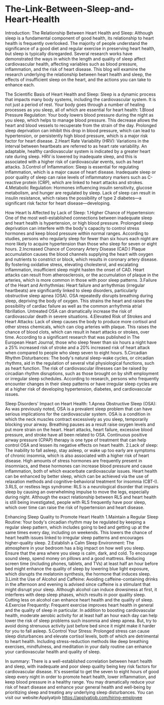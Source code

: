 # The-Link-Between-Sleep-and-Heart-Health
Introduction:
The Relationship Between Heart Health and Sleep:
Although sleep is a fundamental component of good health, its relationship to heart health is frequently overlooked. The majority of people understand the significance of a good diet and regular exercise in preserving heart health, but sleep is typically disregarded. Several research works have demonstrated the ways in which the length and quality of sleep affect cardiovascular health, affecting variables such as blood pressure, inflammation, and the risk of heart disease. This blog will examine the research underlying the relationship between heart health and sleep, the effects of insufficient sleep on the heart, and the actions you can take to enhance each.

The Scientific Basis of Heart Health and Sleep:
Sleep is a dynamic process that impacts many body systems, including the cardiovascular system. It is not just a period of rest. Your body goes through a number of healing processes as you sleep, all of which are essential for heart health:
1.Blood Pressure Regulation: Your body lowers blood pressure during the night as you sleep, which helps to manage blood pressure. This decrease allows the heart and blood vessels to recuperate from the strain of the day. Prolonged sleep deprivation can inhibit this drop in blood pressure, which can lead to hypertension, or persistently high blood pressure, which is a major risk factor for heart disease.
2.Heart Rate Variability (HRV): Variations in the interval between heartbeats are referred to as heart rate variability. An adaptable, healthy cardiovascular system is indicated by a greater heart rate during sleep. HRV is lowered by inadequate sleep, and this is associated with a higher risk of cardiovascular events, such as heart attacks.
3.Control of Inflammation: Sleep is essential for regulating inflammation, which is a major cause of heart disease. Inadequate sleep or poor quality of sleep can raise levels of inflammatory markers such as C-reactive protein (CRP), which are linked to heart attacks and strokes.
4.Metabolic Regulation: Hormones influencing insulin sensitivity, glucose metabolism, and hunger are regulated by sleep. Lack of sleep can result in insulin resistance, which raises the possibility of type 2 diabetes—a significant risk factor for heart disease—developing.


How Heart Is Affected by Lack of Sleep:
1.Higher Chance of Hypertension:
One of the most well-established connections between inadequate sleep and heart health is hypertension, or high blood pressure. Prolonged sleep deprivation can interfere with the body's capacity to control stress hormones and keep blood pressure within normal ranges. According to studies, persons who regularly sleep for fewer than six hours each night are more likely to acquire hypertension than those who sleep for seven or eight hours.
2.Increased Chance of Coronary Artery Disease (CAD:)
Plaque accumulation causes the blood channels supplying the heart with oxygen and nutrients to constrict or block, which results in coronary artery disease. By fostering oxidative stress, elevating cholesterol, and escalating inflammation, insufficient sleep might hasten the onset of CAD. Heart attacks can result from atherosclerosis, or the accumulation of plaque in the arteries, which is more common in those with poor sleep patterns.
3.Failure of the Heart and Arrhythmias:
Heart failure and arrhythmias (irregular heartbeats) are significantly linked to sleep disorders, particularly obstructive sleep apnea (OSA). OSA repeatedly disrupts breathing during sleep, depriving the body of oxygen. This strains the heart and raises the possibility of cardiac failure as well as the common arrhythmia atrial fibrillation. Untreated OSA can dramatically increase the risk of cardiovascular death in severe situations.
4.Elevated Risk of Strokes and Heart Attacks:
Lack of sleep causes the body to produce more cortisol and other stress chemicals, which can clog arteries with plaque. This raises the chance of blood clots, which can result in heart attacks or strokes, over time. According to a significant research that was published in The European Heart Journal, those who sleep fewer than six hours a night have a 25% increased risk of stroke and a 20% increased risk of heart attack when compared to people who sleep seven to eight hours.
5.Circadian Rhythm Disturbances:
The body's natural sleep-wake cycles, or circadian rhythms, aid in the regulation of several vital physiological functions, such as heart function. The risk of cardiovascular illnesses can be raised by circadian rhythm disruptions, such as those brought on by shift employment or irregular sleep schedules. According to research, persons who frequently encounter changes in their sleep patterns or have irregular sleep cycles are at a higher risk of developing hypertension, diabetes, and cardiovascular issues.

Sleep Disorders' Impact on Heart Health:
1.Apnea Obstructive Sleep (OSA):
As was previously noted, OSA is a prevalent sleep problem that can have serious implications for the cardiovascular system. OSA is a condition in which the neck muscles contract excessively as you sleep, temporarily blocking your airway. Breathing pauses as a result raise oxygen levels and put more strain on the heart. Heart attacks, heart failure, excessive blood pressure, and stroke have all been related to OSA. Continuous positive airway pressure (CPAP) therapy is one type of treatment that can help control OSA and lessen its negative effects on heart health.
2.Lack of sleep:
The inability to fall asleep, stay asleep, or wake up too early are symptoms of chronic insomnia, which is also associated with a higher risk of heart disease. High amounts of stress hormones are frequently present in insomniacs, and these hormones can increase blood pressure and cause inflammation, both of which exacerbate cardiovascular issues. Heart health can be enhanced by better sleep, which can be achieved via the use of relaxation methods and cognitive-behavioral treatment for insomnia (CBT-I).
3.RLS, or restless legs syndrome:
RLS is a neurological disorder that impairs sleep by causing an overwhelming impulse to move the legs, especially during night. Although the exact relationship between RLS and heart health is still being investigated, people with RLS frequently have poor sleep, which over time can raise the risk of hypertension and heart disease.

Enhancing Sleep Quality to Promote Heart Health
1.Maintain a Regular Sleep Routine:
Your body's circadian rhythm may be regulated by keeping a regular sleep pattern, which includes going to bed and getting up at the same times every day, including on weekends. This lowers the chance of heart health issues linked to irregular sleep patterns and encourages higher-quality sleep.
2.Establish a Calm Sleep Environment:
The atmosphere in your bedroom has a big impact on how well you sleep. Ensure that the area where you sleep is calm, dark, and cold. To encourage sound sleep, spend money on pillows and a good mattress. Reducing screen time (including phones, tablets, and TVs) at least half an hour before bed might enhance the quality of sleep by lowering blue light exposure, which disrupts the melatonin synthesis, the hormone that induces sleep.
3.Limit the Use of Alcohol and Caffeine:
Avoiding caffeine-containing drinks in the afternoon and evening is advised since caffeine is a stimulant that might disrupt your sleep. Although alcohol can induce drowsiness at first, it interferes with deep sleep phases, which results in poor quality sleep. Cutting less on alcohol can enhance heart health and the quality of sleep.
4.Exercise Frequently:
Frequent exercise improves heart health in general and the quality of sleep in particular. In addition to boosting cardiovascular health, moderate aerobic activity for at least half an hour each day can help lower the risk of sleep problems such insomnia and sleep apnea. But, try to avoid doing strenuous activity just before bed since it might make it harder for you to fall asleep.
5.Control Your Stress:
Prolonged stress can cause sleep disturbances and elevate cortisol levels, both of which are detrimental to heart health. Including stress-reduction methods like deep breathing exercises, mindfulness, and meditation in your daily routine can enhance your cardiovascular health and quality of sleep.

In summary:
There is a well-established correlation between heart health and sleep, with inadequate and poor sleep quality being key risk factors for cardiovascular disease. It's essential to get the seven to eight hours of good sleep every night in order to promote heart health, lower inflammation, and keep blood pressure in a healthy range. You may dramatically reduce your risk of heart disease and enhance your general health and well-being by prioritizing sleep and treating any underlying sleep disturbances.
You can visit our website:Applyatjob
https://applyatjob.com/hiring-employee
